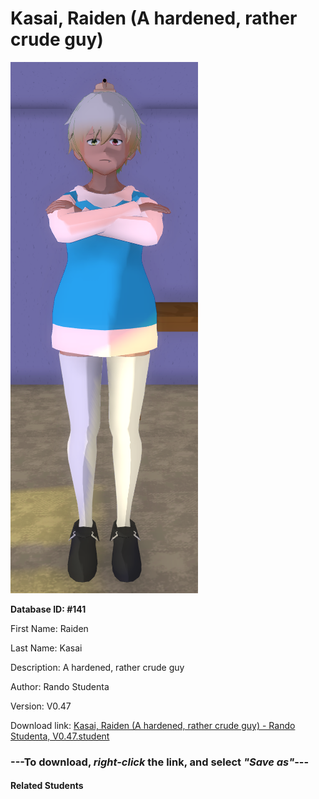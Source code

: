 # Kasai, Raiden (A hardened, rather crude guy)

<img src="Files/Kasai, Raiden (A hardened, rather crude guy).png" title="Kasai, Raiden (A hardened, rather crude guy) - Rando Studenta, V0.47">

**Database ID: #141**

First Name: Raiden

Last Name: Kasai

Description: A hardened, rather crude guy

Author: Rando Studenta

Version: V0.47

Download link: <a href="https://raw.githubusercontent.com/Arbiter1223/Daigaku-Gurashi-Custom-Students/master/Students/Files/Kasai%2C%20Raiden%20(A%20hardened%2C%20rather%20crude%20guy)%20-%20Rando%20Studenta%2C%20V0.47.student">Kasai, Raiden (A hardened, rather crude guy) - Rando Studenta, V0.47.student</a>

### ---**To download, _right-click_ the link, and select _"Save as"_**---

#### Related Students

